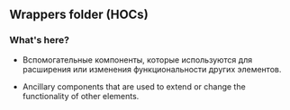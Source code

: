 ## Wrappers folder (HOCs)


### What's here?

- Вспомогательные компоненты, которые используются для расширения или изменения функциональности других элементов.

- Ancillary components that are used to extend or change the functionality of other elements.